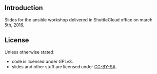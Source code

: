 Introduction
------------
Slides for the ansible workshop delivered in ShuttleCloud office on march 5th, 2016.

License
-------
Unless otherwise stated:

- code is licensed under GPLv3.
- slides and other stuff are licensed under [CC-BY-SA][1].

 [1]: https://creativecommons.org/licenses/by-sa/4.0/
